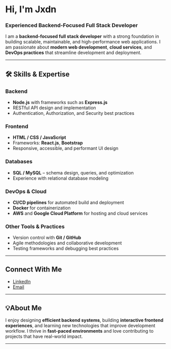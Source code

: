 # Hi, I'm Jxdn

### Experienced Backend-Focused Full Stack Developer

I am a **backend-focused full stack developer** with a strong foundation in building scalable, maintainable, and high-performance web applications. I am passionate about **modern web development**, **cloud services**, and **DevOps practices** that streamline development and deployment.

---

## 🛠 Skills & Expertise

### Backend
- **Node.js** with frameworks such as **Express.js**  
- RESTful API design and implementation  
- Authentication, Authorization, and Security best practices  

### Frontend
- **HTML / CSS / JavaScript**  
- Frameworks: **React.js**, **Bootstrap**  
- Responsive, accessible, and performant UI design  

### Databases
- **SQL / MySQL** – schema design, queries, and optimization  
- Experience with relational database modeling  

### DevOps & Cloud
- **CI/CD pipelines** for automated build and deployment  
- **Docker** for containerization  
- **AWS** and **Google Cloud Platform** for hosting and cloud services  

### Other Tools & Practices
- Version control with **Git / GitHub**  
- Agile methodologies and collaborative development  
- Testing frameworks and debugging best practices  

---

## Connect With Me

- [LinkedIn]()  
- [Email](mailto:)  

---

## 💡About Me

I enjoy designing **efficient backend systems**, building **interactive frontend experiences**, and learning new technologies that improve development workflow. I thrive in **fast-paced environments** and love contributing to projects that have real-world impact.  

---


